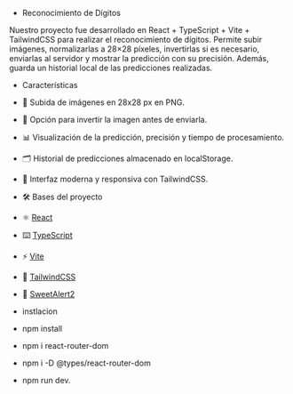 - Reconocimiento de Dígitos

Nuestro proyecto fue desarrollado en React + TypeScript + Vite + TailwindCSS para realizar el reconocimiento de dígitos.
Permite subir imágenes, normalizarlas a 28×28 píxeles, invertirlas si es necesario, enviarlas al servidor y mostrar la predicción con su precisión. Además, guarda un historial local de las predicciones realizadas.

- Características

- 📂 Subida de imágenes en 28x28 px en PNG.
- 🔄 Opción para invertir la imagen antes de enviarla.   
- 📊 Visualización de la predicción, precisión y tiempo de procesamiento.  
- 🗂️ Historial de predicciones almacenado en localStorage.
- 🎨 Interfaz moderna y responsiva con TailwindCSS.  

- 🛠️ Bases del proyecto

- ⚛️ [React](https://react.dev/)  
- ⌨️ [TypeScript](https://www.typescriptlang.org/)  
- ⚡ [Vite](https://vitejs.dev/)  
- 🎨 [TailwindCSS](https://tailwindcss.com/)  
- 🔔 [SweetAlert2](https://sweetalert2.github.io/)  

- instlacion
- npm install
- npm i react-router-dom
- npm i -D @types/react-router-dom
- npm run dev.

